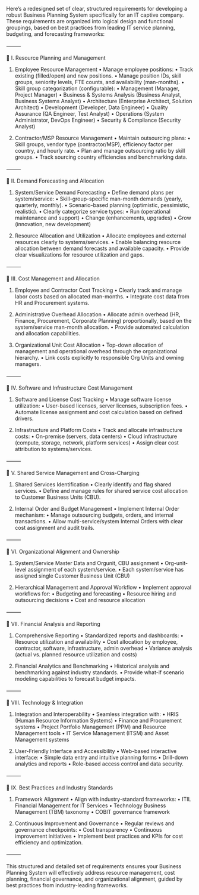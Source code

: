 Here’s a redesigned set of clear, structured requirements for developing a robust Business Planning System specifically for an IT captive company. These requirements are organized into logical design and functional groupings, based on best practices from leading IT service planning, budgeting, and forecasting frameworks:

⸻

🌟 I. Resource Planning and Management

1. Employee Resource Management
	•	Manage employee positions:
                •	Track existing (filled/open) and new positions.
                •	Manage position IDs, skill groups, seniority levels, FTE counts, and availability (man-months).
	•	Skill group categorization (configurable):
                •	Management (Manager, Project Manager)
                •	Business & Systems Analysis (Business Analyst, Business Systems Analyst)
                •	Architecture (Enterprise Architect, Solution Architect)
                •	Development (Developer, Data Engineer)
                •	Quality Assurance (QA Engineer, Test Analyst)
                •	Operations (System Administrator, DevOps Engineer)
                •	Security & Compliance (Security Analyst)

2. Contractor/MSP Resource Management
	•	Maintain outsourcing plans:
                •	Skill groups, vendor type (contractor/MSP), efficiency factor per country, and hourly rate.
                •	Plan and manage outsourcing ratio by skill groups.
	•	Track sourcing country efficiencies and benchmarking data.

⸻

🌟 II. Demand Forecasting and Allocation

1. System/Service Demand Forecasting
	•	Define demand plans per system/service:
                •	Skill-group-specific man-month demands (yearly, quarterly, monthly).
                •	Scenario-based planning (optimistic, pessimistic, realistic).
	•	Clearly categorize service types:
                •	Run (operational maintenance and support)
                •	Change (enhancements, upgrades)
                •	Grow (innovation, new development)

2. Resource Allocation and Utilization
	•	Allocate employees and external resources clearly to systems/services.
	•	Enable balancing resource allocation between demand forecasts and available capacity.
	•	Provide clear visualizations for resource utilization and gaps.

⸻

🌟 III. Cost Management and Allocation

1. Employee and Contractor Cost Tracking
	•	Clearly track and manage labor costs based on allocated man-months.
	•	Integrate cost data from HR and Procurement systems.

2. Administrative Overhead Allocation
	•	Allocate admin overhead (HR, Finance, Procurement, Corporate Planning) proportionally, based on the system/service man-month allocation.
	•	Provide automated calculation and allocation capabilities.

3. Organizational Unit Cost Allocation
	•	Top-down allocation of management and operational overhead through the organizational hierarchy.
	•	Link costs explicitly to responsible Org Units and owning managers.

⸻

🌟 IV. Software and Infrastructure Cost Management

1. Software and License Cost Tracking
	•	Manage software license utilization:
	        •	User-based licenses, server licenses, subscription fees.
	•	Automate license assignment and cost calculation based on defined drivers.

2. Infrastructure and Platform Costs
	•	Track and allocate infrastructure costs:
                •	On-premise (servers, data centers)
                •	Cloud infrastructure (compute, storage, network, platform services)
	•	Assign clear cost attribution to systems/services.

⸻

🌟 V. Shared Service Management and Cross-Charging

1. Shared Services Identification
	•	Clearly identify and flag shared services.
	•	Define and manage rules for shared service cost allocation to Customer Business Units (CBU).

2. Internal Order and Budget Management
	•	Implement Internal Order mechanism:
	        •	Manage outsourcing budgets, orders, and internal transactions.
	•	Allow multi-service/system Internal Orders with clear cost assignment and audit trails.

⸻

🌟 VI. Organizational Alignment and Ownership

1. System/Service Master Data and Orgunit, CBU assignment
	•	Org-unit-level assignment of each system/service.
	•	Each system/service has assigned single Customer Business Unit (CBU)

2. Hierarchical Management and Approval Workflow
	•	Implement approval workflows for:
                •	Budgeting and forecasting
                •	Resource hiring and outsourcing decisions
                •	Cost and resource allocation

⸻

🌟 VII. Financial Analysis and Reporting

1. Comprehensive Reporting
	•	Standardized reports and dashboards:
                •	Resource utilization and availability
                •	Cost allocation by employee, contractor, software, infrastructure, admin overhead
                •	Variance analysis (actual vs. planned resource utilization and costs)

2. Financial Analytics and Benchmarking
	•	Historical analysis and benchmarking against industry standards.
	•	Provide what-if scenario modeling capabilities to forecast budget impacts.

⸻

🌟 VIII. Technology & Integration

1. Integration and Interoperability
	•	Seamless integration with:
                •	HRIS (Human Resource Information Systems)
                •	Finance and Procurement systems
                •	Project Portfolio Management (PPM) and Resource Management tools
                •	IT Service Management (ITSM) and Asset Management systems

2. User-Friendly Interface and Accessibility
	•	Web-based interactive interface:
                •	Simple data entry and intuitive planning forms
                •	Drill-down analytics and reports
	•	Role-based access control and data security.

⸻

🌟 IX. Best Practices and Industry Standards

1. Framework Alignment
	•	Align with industry-standard frameworks:
                •	ITIL Financial Management for IT Services
                •	Technology Business Management (TBM) taxonomy
                •	COBIT governance framework

2. Continuous Improvement and Governance
	•	Regular reviews and governance checkpoints:
                •	Cost transparency
                •	Continuous improvement initiatives
	•	Implement best practices and KPIs for cost efficiency and optimization.

⸻

This structured and detailed set of requirements ensures your Business Planning System will effectively address resource management, cost planning, financial governance, and organizational alignment, guided by best practices from industry-leading frameworks.